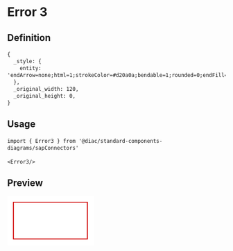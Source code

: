 # Error 3

## Definition

```
{
  _style: { 
    entity: 'endArrow=none;html=1;strokeColor=#d20a0a;bendable=1;rounded=0;endFill=0;endSize=4;strokeWidth=1.5;startSize=4;startArrow=none;startFill=0;',
  },
  _original_width: 120,
  _original_height: 0,
}
```

## Usage

```
import { Error3 } from '@diac/standard-components-diagrams/sapConnectors'

<Error3/>
```

## Preview

<img src="./error-3.png" width="200"/>
